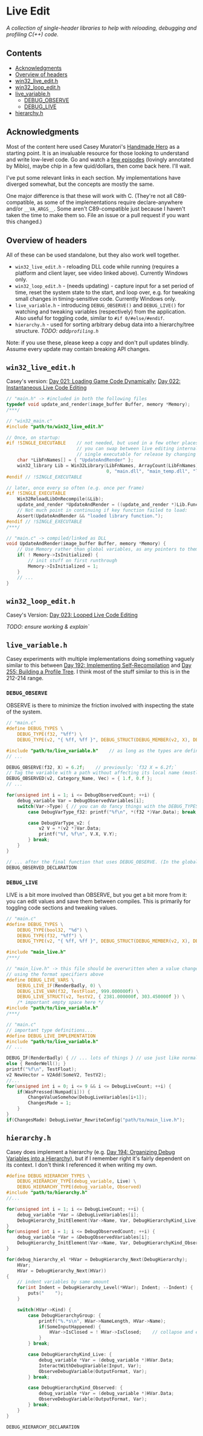# Live Edit
_A collection of single-header libraries to help with reloading, debugging and profiling C(++) code._

## Contents
- [Acknowledgments](#acknowledgments)
- [Overview of headers](#overview-of-headers)
- [win32_live_edit.h](#win32_live_edit-h)
- [win32_loop_edit.h](#win32_loop_edit-h)
- [live_variable.h](#live_variable-h)
	- [DEBUG_OBSERVE](#debug_observe)
	- [DEBUG_LIVE](#debug_live)
- [hierarchy.h](#hierarchy-h)

## Acknowledgments
Most of the content here used Casey Muratori's [Handmade Hero](https://www.handmadehero.org) as a starting point.
It is an invaluable resource for those looking to understand and write low-level code.
Go and watch a [few episodes](https://hero.handmade.network/episode/code) (lovingly annotated by Miblo),
maybe chip in a few quid/dollars, then come back here. I'll wait.

I've put some relevant links in each section.
My implementations have diverged somewhat, but the concepts are mostly the same.

One major difference is that these will work with C.
(They're not all C89-compatible, as some of the implementations require declare-anywhere and/or `__VA_ARGS__`.
Some aren't C89-compatible just because I haven't taken the time to make them so.
File an issue or a pull request if you want this changed.)

## Overview of headers
All of these can be used standalone, but they also work well together.
- `win32_live_edit.h` - reloading DLL code while running (requires a platform and client layer, see video linked above). Currently Windows only.
- `win32_loop_edit.h` - (needs updating) - capture input for a set period of time, reset the system state to the start, and loop over, e.g. for tweaking small changes in timing-sensitive code. Currently Windows only.
- `live_variable.h` - introducing `DEBUG_OBSERVE()` and `DEBUG_LIVE()` for watching and tweaking variables (respectively) from the application. Also useful for toggling code, similar to `#if 0/#else/#endif`.
- `hierarchy.h` - used for sorting arbitrary debug data into a hierarchy/tree structure.
*TODO: add`profiling.h`*

Note: if you use these, please keep a copy and don't pull updates blindly. Assume every update may contain breaking API changes.

## `win32_live_edit.h`
Casey's version:
[Day 021: Loading Game Code Dynamically](https://hero.handmade.network/episode/code/day021/);
[Day 022: Instantaneous Live Code Editing](https://hero.handmade.network/episode/code/day022/)

``` c
// "main.h" -> #included in both the following files
typedef void update_and_render(image_buffer Buffer, memory *Memory);
/***/

// "win32_main.c"
#include "path/to/win32_live_edit.h"

// Once, on startup:
#if !SINGLE_EXECUTABLE    // not needed, but used in a few other places as well,
                          // you can swap between live editing internally and a
                          // single executable for release by changing one number
    char *LibFnNames[] = { "UpdateAndRender" };
    win32_library Lib = Win32Library(LibFnNames, ArrayCount(LibFnNames),
                                     0, "main.dll", "main_temp.dll", "lock.tmp");
#endif // !SINGLE_EXECUTABLE

// later, once every so often (e.g. once per frame)
#if !SINGLE_EXECUTABLE
    Win32ReloadLibOnRecompile(&Lib); 
    update_and_render *UpdateAndRender = ((update_and_render *)Lib.Functions[0].Function);
    // Not much point in continuing if key function failed to load:
    Assert(UpdateAndRender && "loaded library function.");
#endif // !SINGLE_EXECUTABLE
/***/

// "main.c" -> compiled/linked as DLL
void UpdateAndRender(image_buffer Buffer, memory *Memory) {
    // Use Memory rather than global variables, as any pointers to them will be invalidated on recompile (roughly)
    if( ! Memory->IsInitialized) {
        // init stuff on first runthrough
        Memory->IsInitialized = 1;
    }
    // ...
}
```

## `win32_loop_edit.h`
Casey's Version:
[Day 023: Looped Live Code Editing](https://hero.handmade.network/episode/code/day023/)

*TODO: ensure working & explain`*

## `live_variable.h`
Casey experiments with multiple implementations doing something vaguely similar to this between
[Day 192: Implementing Self-Recompilation](https://hero.handmade.network/episode/code/day192/) and
[Day 255: Building a Profile Tree](https://hero.handmade.network/episode/code/day255/).
I think most of the stuff similar to this is in the 212-214 range.

### `DEBUG_OBSERVE`
OBSERVE is there to minimize the friction involved with inspecting the state of the system.
``` c
// "main.c"
#define DEBUG_TYPES \
    DEBUG_TYPE(f32, "%ff") \
    DEBUG_TYPE(v2, "{ %ff, %ff }", DEBUG_STRUCT(DEBUG_MEMBER(v2, X), DEBUG_MEMBER(v2, Y)))

#include "path/to/live_variable.h"    // as long as the types are defined first
// ...

DEBUG_OBSERVE(f32, X) = 6.2f;    // previously: `f32 X = 6.2f;`
// Tag the variable with a path without affecting its local name (mostly for interaction with `hierarchy.h`):
DEBUG_OBSERVED(v2, Category_Name, Vec) = { 1.f, 0.f };
// ...

for(unsigned int i = 1; i <= DebugObservedCount; ++i) {
    debug_variable Var = DebugObservedVariables[i];
    switch(Var->Type) { // you can do fancy things with the DEBUG_TYPES macro, but let's K.I.S.S. here
        case DebugVarType_f32: printf("%f\n", *(f32 *)Var.Data); break;

        case DebugVarType_v2: {
            v2 V = *(v2 *)Var.Data;
            printf("%f, %f\n", V.X, V.Y);
        } break;
    }
}

// ... after the final function that uses DEBUG_OBSERVE. (In the global space)
DEBUG_OBSERVED_DECLARATION
```

### `DEBUG_LIVE`
LIVE is a bit more involved than OBSERVE, but you get a bit more from it: you can edit values and save them between compiles. This is primarily for toggling code sections and tweaking values.
``` c
// "main.c"
#define DEBUG_TYPES \
    DEBUG_TYPE(bool32, "%d") \
    DEBUG_TYPE(f32, "%ff") \
    DEBUG_TYPE(v2, "{ %ff, %ff }", DEBUG_STRUCT(DEBUG_MEMBER(v2, X), DEBUG_MEMBER(v2, Y)))

#include "main_live.h"
/***/

// "main_live.h" -> this file should be overwritten when a value changes (as below),
// using the format specifiers above
#define DEBUG_LIVE_VARS \
    DEBUG_LIVE_IF(RenderBadly, 0) \
    DEBUG_LIVE_VAR(f32, TestFloat, 999.000000f) \
    DEBUG_LIVE_STRUCT(v2, TestV2, { 2381.000000f, 303.450000f }) \
    /* important empty space here */
#include "path/to/live_variable.h"
/***/

// "main.c"
// important type definitions...
#define DEBUG_LIVE_IMPLEMENTATION
#include "path/to/live_variable.h"
// ...

DEBUG_IF(RenderBadly) { // ... lots of things } // use just like normal if statement
else { RenderWell(); }
printf("%f\n", TestFloat);
v2 NewVector = V2Add(SomeV2, TestV2);
//...
for(unsigned int i = 0; i <= 9 && i <= DebugLiveCount; ++i) {
    if(WasPressed(Numpad[i])) {
        ChangeValueSomehow(DebugLiveVariables[i+1]);
        ChangesMade = 1;
    }
}
if(ChangesMade) DebugLiveVar_RewriteConfig("path/to/main_live.h");

```

## `hierarchy.h`
Casey does implement a hierarchy (e.g. [Day 194: Organizing Debug Variables into a Hierarchy](https://hero.handmade.network/episode/code/day194/)),
but if I remember right it's fairly dependent on its context.
I don't think I referenced it when writing my own.

``` c
#define DEBUG_HIERARCHY_TYPES \
    DEBUG_HIERARCHY_TYPE(debug_variable, Live) \
    DEBUG_HIERARCHY_TYPE(debug_variable, Observed)
#include "path/to/hierarchy.h"
//...

for(unsigned int i = 1; i <= DebugLiveCount; ++i) {
    debug_variable *Var = &DebugLiveVariables[i];
    DebugHierarchy_InitElement(Var->Name, Var, DebugHierarchyKind_Live);
}
for(unsigned int i = 1; i <= DebugObservedCount; ++i) {
    debug_variable *Var = &DebugObservedVariables[i];
    DebugHierarchy_InitElement(Var->Name, Var, DebugHierarchyKind_Observed);
}

for(debug_hierarchy_el *HVar = DebugHierarchy_Next(DebugHierarchy);
    HVar;
    HVar = DebugHierarchy_Next(HVar))
{
    // indent variables by same amount
    for(int Indent = DebugHierarchy_Level(*HVar); Indent; --Indent) {
        puts("    ");
    }

    switch(HVar->Kind) {
        case DebugHierarchyGroup: {
            printf("%.*s\n", HVar->NameLength, HVar->Name);
            if(SomeInputHappened) {
                HVar->IsClosed = ! HVar->IsClosed;    // collapse and expand group
            }
        } break;

        case DebugHierarchyKind_Live: {
            debug_variable *Var = (debug_variable *)HVar.Data;
            InteractWithDebugVariable(Input, Var);
            ObserveDebugVariable(OutputFormat, Var);
        } break;

        case DebugHierarchyKind_Observed: {
            debug_variable *Var = (debug_variable *)HVar.Data;
            ObserveDebugVariable(OutputFormat, Var);
        } break;
    }
}

DEBUG_HIERARCHY_DECLARATION
```
